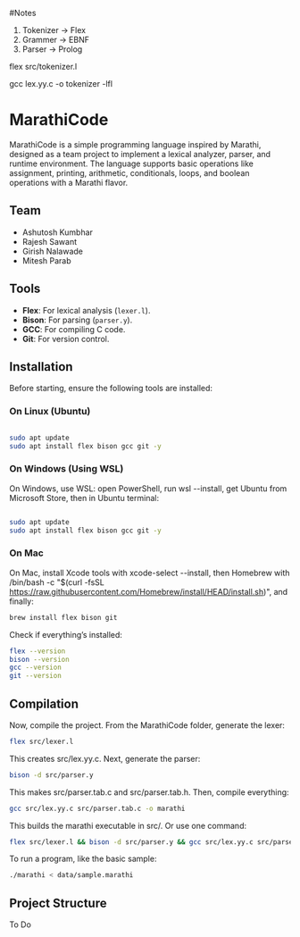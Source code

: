 #Notes


1) Tokenizer -> Flex
2) Grammer -> EBNF
3) Parser -> Prolog


flex src/tokenizer.l

gcc lex.yy.c -o tokenizer -lfl













# MarathiCode

MarathiCode is a simple programming language inspired by Marathi, designed as a team project to implement a lexical analyzer, parser, and runtime environment. The language supports basic operations like assignment, printing, arithmetic, conditionals, loops, and boolean operations with a Marathi flavor.

## Team
- Ashutosh Kumbhar 
- Rajesh Sawant 
- Girish Nalawade 
- Mitesh Parab 

## Tools
- **Flex**: For lexical analysis (`lexer.l`).
- **Bison**: For parsing (`parser.y`).
- **GCC**: For compiling C code.
- **Git**: For version control.

## Installation
Before starting, ensure the following tools are installed:


### On Linux (Ubuntu)
```bash

sudo apt update
sudo apt install flex bison gcc git -y

```

### On Windows (Using WSL)
On Windows, use WSL: open PowerShell, run wsl --install, get Ubuntu from Microsoft Store, then in Ubuntu terminal:
```bash

sudo apt update
sudo apt install flex bison gcc git -y

```


### On Mac 
On Mac, install Xcode tools with xcode-select --install, then Homebrew with /bin/bash -c "$(curl -fsSL https://raw.githubusercontent.com/Homebrew/install/HEAD/install.sh)", and finally:
```bash
brew install flex bison git
```

Check if everything’s installed:

```bash
flex --version
bison --version
gcc --version
git --version
```

## Compilation

Now, compile the project. From the MarathiCode folder, generate the lexer:

```bash
flex src/lexer.l
```

This creates src/lex.yy.c. Next, generate the parser:

```bash
bison -d src/parser.y
```

This makes src/parser.tab.c and src/parser.tab.h. Then, compile everything:
```bash
gcc src/lex.yy.c src/parser.tab.c -o marathi
```

This builds the marathi executable in src/. Or use one command:
```bash
flex src/lexer.l && bison -d src/parser.y && gcc src/lex.yy.c src/parser.tab.c -o marathi
```

To run a program, like the basic sample:
```bash
./marathi < data/sample.marathi
```

## Project Structure

To Do





